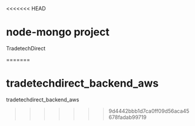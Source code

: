 <<<<<<< HEAD
# node-mongo project
TradetechDirect

=======
# tradetechdirect_backend_aws
tradetechdirect_backend_aws
>>>>>>> 9d4442bbb1d7ca0ff09d56aca45678fadab99719
